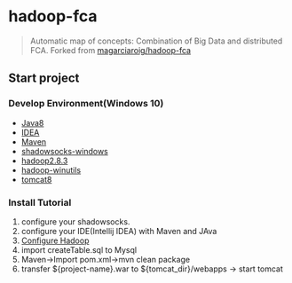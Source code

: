 # hadoop-fca
> Automatic map of concepts: Combination of Big Data and distributed FCA.
Forked from [magarciaroig/hadoop-fca](https://github.com/magarciaroig/hadoop-fca)

## Start project
### Develop Environment(Windows 10)
- [Java8](http://www.oracle.com/technetwork/java/javase/downloads/jdk8-downloads-2133151.html)
- [IDEA](https://download.jetbrains.com/idea/ideaIU-2017.3.3.exe)
- [Maven](http://mirrors.hust.edu.cn/apache/maven/maven-3/3.5.2/binaries/apache-maven-3.5.2-bin.zip) 
- [shadowsocks-windows](https://github.com/shadowsocks/shadowsocks-windows/releases/download/4.0.7/Shadowsocks-4.0.7.zip) 
- [hadoop2.8.3](http://www.apache.org/dyn/closer.cgi/hadoop/common/hadoop-2.8.3/hadoop-2.8.3.tar.gz) 
- [hadoop-winutils](https://github.com/steveloughran/winutils/releases/download/tag_2017-08-29-hadoop-2.8.1-native/hadoop-2.8.1.zip)
- [tomcat8](http://mirrors.shu.edu.cn/apache/tomcat/tomcat-8/v8.5.24/bin/apache-tomcat-8.5.24.tar.gz)

### Install Tutorial
1. configure your shadowsocks.
2. configure your IDE(Intellij IDEA) with Maven and JAva
3. [Configure Hadoop](http://blog.csdn.net/rav009/article/details/70214788)
4. import createTable.sql to Mysql
4. Maven->Import pom.xml->mvn clean package
5. transfer ${project-name}.war to ${tomcat_dir}/webapps -> start tomcat

